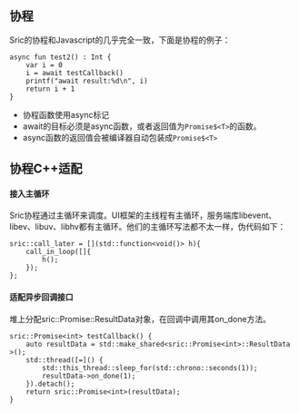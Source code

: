 
## 协程

Sric的协程和Javascript的几乎完全一致，下面是协程的例子：
```
async fun test2() : Int {
    var i = 0
    i = await testCallback()
    printf("await result:%d\n", i)
    return i + 1
}
```

- 协程函数使用async标记
- await的目标必须是async函数，或者返回值为`Promise$<T>`的函数。
- async函数的返回值会被编译器自动包装成`Promise$<T>`

## 协程C++适配

#### 接入主循环

Sric协程通过主循环来调度。UI框架的主线程有主循环，服务端库libevent、libev、libuv、libhv都有主循环。他们的主循环写法都不太一样，伪代码如下：

```
sric::call_later = [](std::function<void()> h){
    call_in_loop([]{
        h();
    });
};
```

#### 适配异步回调接口

堆上分配sric::Promise<T>::ResultData对象，在回调中调用其on_done方法。
```
sric::Promise<int> testCallback() {
    auto resultData = std::make_shared<sric::Promise<int>::ResultData >();
    std::thread([=]() {
        std::this_thread::sleep_for(std::chrono::seconds(1));
        resultData->on_done(1);
    }).detach();
    return sric::Promise<int>(resultData);
}
```
